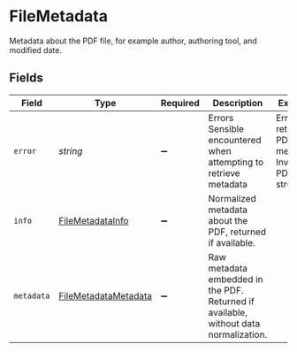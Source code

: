 # FileMetadata

Metadata about the PDF file, for example author, authoring tool, and modified date.


## Fields

| Field                                                                                | Type                                                                                 | Required                                                                             | Description                                                                          | Example                                                                              |
| ------------------------------------------------------------------------------------ | ------------------------------------------------------------------------------------ | ------------------------------------------------------------------------------------ | ------------------------------------------------------------------------------------ | ------------------------------------------------------------------------------------ |
| `error`                                                                              | *string*                                                                             | :heavy_minus_sign:                                                                   | Errors Sensible encountered when attempting to retrieve metadata                     | Error retrieving PDF metadata: Invalid PDF structure                                 |
| `info`                                                                               | [FileMetadataInfo](../../models/shared/filemetadatainfo.md)                          | :heavy_minus_sign:                                                                   | Normalized metadata about the PDF, returned if available.                            |                                                                                      |
| `metadata`                                                                           | [FileMetadataMetadata](../../models/shared/filemetadatametadata.md)                  | :heavy_minus_sign:                                                                   | Raw metadata embedded in the PDF. Returned if available, without data normalization. |                                                                                      |
